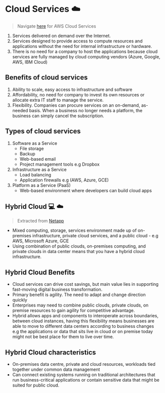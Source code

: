 # Cloud Services :cloud:

> Navigate [here](aws.md) for AWS Cloud Services

1. Services delivered on demand over the Internet.
2. Services designed to provide access to compute resources and applications without the need for internal infrastructure or hardware.
3. There is no need for a company to host the applications because cloud services are fully managed by cloud computing vendors (Azure, Google, AWS, IBM Cloud)

## Benefits of cloud services
1. Ability to scale, easy access to infrastructure and software
2. Affordability, no need for company to invest its own resources or allocate extra IT staff to manage the service.
3. Flexibility. Companies can procure services on an on-demand, as-needed basis. When a business no longer needs a platform, the business can simply cancel the subscription. 

## Types of cloud services
1. Software as a Service 
    - File storage
    - Backup
    - Web-based email
    - Project management tools 
    e.g Dropbox
2. Infrastructure as a Service
    - Load balancing
    - Application firewalls
    e.g (AWS, Azure, GCE)
3. Platform as a Service (PaaS)
    - Web-based environment where developers can build cloud apps
    
## Hybrid Cloud :computer: :cloud:
> Extracted from [Netapp](https://www.netapp.com/us/info/what-is-hybrid-cloud.aspx#:~:text=Hybrid%20cloud%20refers%20to%20a,orchestration%20among%20the%20various%20platforms.)
- Mixed computing, storage, services environment made up of on-premises infrastructure, private cloud services, and a public cloud - e.g AWS, Microsoft Azure, GCE
- Using combination of public clouds, on-premises computing, and private clouds in data center means that you have a hybrid cloud infrastructure.    

## Hybrid Cloud Benefits
- Cloud services can drive cost savings, but main value lies in supporting fast-moving digital business transformation.
- Primary benefit is agility. The need to adapt and change direction quickly
- Enterprises may need to combine public clouds, private clouds, on premise resources to gain agility for competitive advantage.
- Hybrid allows apps and components to interoperate across boundaries, between cloud instances, having this flexibility means businesses are able to move to different data centers according to business changes e.g the applications or data that sits live in cloud or on premise today might not be best place for them to live over time.

## Hybrid Cloud characteristics
- On-premises data centre, private and cloud resources, workloads tied together under common data management
- Can connect existing systems running on traditional architectures that run business-critical applications or contain sensitive data that might be suited for public cloud.


